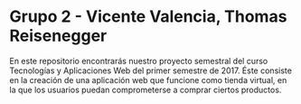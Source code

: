 # Grupo 2 - Vicente Valencia, Thomas Reisenegger

En este repositorio encontrarás nuestro proyecto semestral del curso Tecnologías y Aplicaciones Web del primer semestre de 2017. Éste consiste en la creación de una aplicación web que funcione como tienda virtual, en la que los usuarios puedan comprometerse a comprar ciertos productos.

